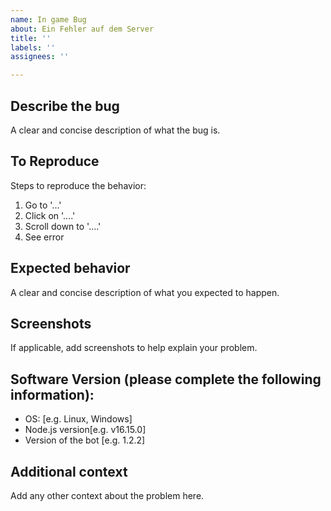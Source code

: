 ```yaml
---
name: In game Bug
about: Ein Fehler auf dem Server
title: ''
labels: ''
assignees: ''

---
```


## Describe the bug
A clear and concise description of what the bug is.

## To Reproduce
Steps to reproduce the behavior:
1. Go to '...'
2. Click on '....'
3. Scroll down to '....'
4. See error

## Expected behavior
A clear and concise description of what you expected to happen.

## Screenshots
If applicable, add screenshots to help explain your problem.

## Software Version (please complete the following information):
 - OS: [e.g. Linux, Windows]
 - Node.js version[e.g. v16.15.0]
 - Version of the bot [e.g. 1.2.2]

## Additional context
Add any other context about the problem here.
